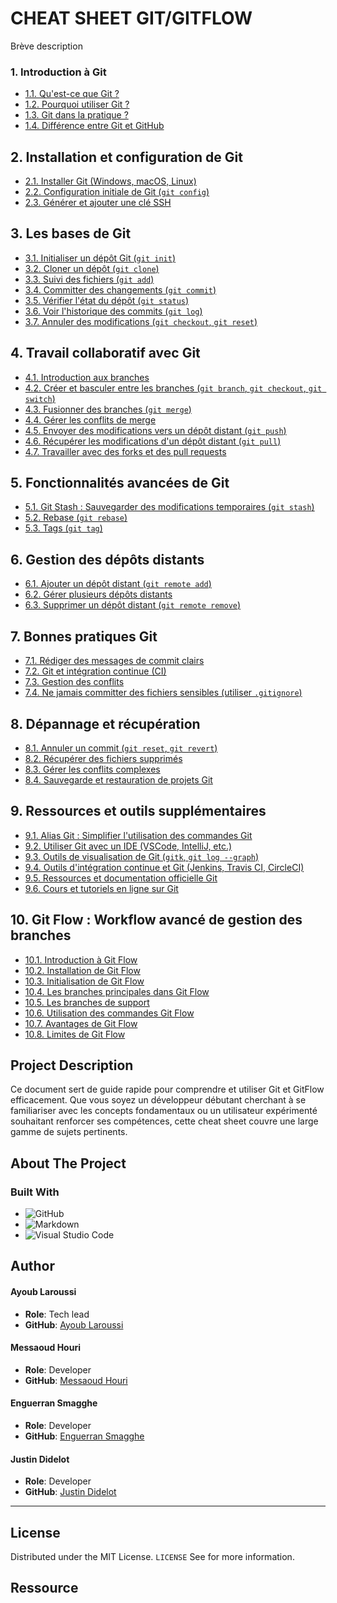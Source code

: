 # CHEAT SHEET GIT/GITFLOW

Brève description

### 1. Introduction à Git
   - [1.1. Qu'est-ce que Git ?](./doc/markdown-git/1-presentation.md)
   - [1.2. Pourquoi utiliser Git ?](./doc/markdown-git/1-presentation.md)
   - [1.3. Git dans la pratique ?](./doc/markdown-git/1-presentation.md)
   - [1.4. Différence entre Git et GitHub](./doc/markdown-git/1-presentation.md)

## 2. Installation et configuration de Git
   - [2.1. Installer Git (Windows, macOS, Linux)](./doc/markdown-git/2-installation-config.md)
   - [2.2. Configuration initiale de Git (`git config`)](./doc/markdown-git/2-installation-config.md)
   - [2.3. Générer et ajouter une clé SSH](./doc/markdown-git/2-installation-config.md)

## 3. Les bases de Git
   - [3.1. Initialiser un dépôt Git (`git init`)](./doc/markdown-git/3-base.md)
   - [3.2. Cloner un dépôt (`git clone`)](./doc/markdown-git/3-base.md)
   - [3.3. Suivi des fichiers (`git add`)](./doc/markdown-git/3-base.md)
   - [3.4. Committer des changements (`git commit`)](./doc/markdown-git/3-base.md)
   - [3.5. Vérifier l'état du dépôt (`git status`)](./doc/markdown-git/3-base.md)
   - [3.6. Voir l'historique des commits (`git log`)](./doc/markdown-git/3-base.md)
   - [3.7. Annuler des modifications (`git checkout`, `git reset`)](./doc/markdown-git/3-base.md)

## 4. Travail collaboratif avec Git
   - [4.1. Introduction aux branches](./doc/markdown-git/4-collaboratif.md)
   - [4.2. Créer et basculer entre les branches (`git branch`, `git checkout`, `git switch`)](./doc/markdown-git/4-collaboratif.md)
   - [4.3. Fusionner des branches (`git merge`)](./doc/markdown-git/4-collaboratif.md)
   - [4.4. Gérer les conflits de merge](./doc/markdown-git/4-collaboratif.md)
   - [4.5. Envoyer des modifications vers un dépôt distant (`git push`)](./doc/markdown-git/4-collaboratif.md)
   - [4.6. Récupérer les modifications d'un dépôt distant (`git pull`)](./doc/markdown-git/4-collaboratif.md)
   - [4.7. Travailler avec des forks et des pull requests](./doc/markdown-git/4-collaboratif.md)

## 5. Fonctionnalités avancées de Git
   - [5.1. Git Stash : Sauvegarder des modifications temporaires (`git stash`)](./doc/markdown-git/5-fonctions-avancees.md)
   - [5.2. Rebase (`git rebase`)](./doc/markdown-git/5-fonctions-avancees.md)
   - [5.3. Tags (`git tag`)](./doc/markdown-git/5-fonctions-avancees.md)

## 6. Gestion des dépôts distants
   - [6.1. Ajouter un dépôt distant (`git remote add`)](./doc/markdown-git/6-remote.md)
   - [6.2. Gérer plusieurs dépôts distants](./doc/markdown-git/6-remote.md)
   - [6.3. Supprimer un dépôt distant (`git remote remove`)](./doc/markdown-git/6-remote.md)

## 7. Bonnes pratiques Git
   - [7.1. Rédiger des messages de commit clairs](./doc/markdown-git/7-bonne-pratique.md)
   - [7.2. Git et intégration continue (CI)](./doc/markdown-git/7-bonne-pratique.md)
   - [7.3. Gestion des conflits](./doc/markdown-git/7-bonne-pratique.md)
   - [7.4. Ne jamais committer des fichiers sensibles (utiliser `.gitignore`)](./doc/markdown-git/7-bonne-pratique.md)

## 8. Dépannage et récupération
   - [8.1. Annuler un commit (`git reset`, `git revert`)](./doc/markdown-git/8-depannage-recuperation.md)
   - [8.2. Récupérer des fichiers supprimés](./doc/markdown-git/8-depannage-recuperation.md)
   - [8.3. Gérer les conflits complexes](./doc/markdown-git/8-depannage-recuperation.md)
   - [8.4. Sauvegarde et restauration de projets Git](./doc/markdown-git/8-depannage-recuperation.md)

## 9. Ressources et outils supplémentaires
   - [9.1. Alias Git : Simplifier l'utilisation des commandes Git](./doc/markdown-git/9-ressources.md)
   - [9.2. Utiliser Git avec un IDE (VSCode, IntelliJ, etc.)](./doc/markdown-git/9-ressources.md)
   - [9.3. Outils de visualisation de Git (`gitk`, `git log --graph`)](./doc/markdown-git/9-ressources.md)
   - [9.4. Outils d'intégration continue et Git (Jenkins, Travis CI, CircleCI)](./doc/markdown-git/9-ressources.md)
   - [9.5. Ressources et documentation officielle Git](./doc/markdown-git/9-ressources.md)
   - [9.6. Cours et tutoriels en ligne sur Git](./doc/markdown-git/9-ressources.md)

## 10. Git Flow : Workflow avancé de gestion des branches
   - [10.1. Introduction à Git Flow](./doc/markdown-git-flow/git-flow.md)
   - [10.2. Installation de Git Flow](./doc/markdown-git-flow/git-flow.md)
   - [10.3. Initialisation de Git Flow](./doc/markdown-git-flow/git-flow.md)
   - [10.4. Les branches principales dans Git Flow](./doc/markdown-git/9-ressources.md)
   - [10.5. Les branches de support](./doc/markdown-git/9-ressources.md)
   - [10.6. Utilisation des commandes Git Flow](./doc/markdown-git/9-ressources.md)
   - [10.7. Avantages de Git Flow](./doc/markdown-git/9-ressources.md)
   - [10.8. Limites de Git Flow](./doc/markdown-git/9-ressources.md)
## Project Description

Ce document sert de guide rapide pour comprendre et utiliser Git et GitFlow efficacement. Que vous soyez un développeur débutant cherchant à se familiariser avec les concepts fondamentaux ou un utilisateur expérimenté souhaitant renforcer ses compétences, cette cheat sheet couvre une large gamme de sujets pertinents. 

## About The Project

### Built With

- ![GitHub](https://img.shields.io/badge/github-%23121011.svg?style=for-the-badge&logo=github&logoColor=white)
- ![Markdown](https://img.shields.io/badge/markdown-%23000000.svg?style=for-the-badge&logo=markdown&logoColor=white)
- ![Visual Studio Code](https://img.shields.io/badge/Visual%20Studio%20Code-0078d7.svg?style=for-the-badge&logo=visual-studio-code&logoColor=white)

## Author

#### Ayoub Laroussi
- **Role**: Tech lead
- **GitHub**: [Ayoub Laroussi](https://github.com/EyeOne2-0)

#### Messaoud Houri
- **Role**: Developer
- **GitHub**: [Messaoud Houri](https://github.com/MessaKami)

#### Enguerran Smagghe
- **Role**: Developer
- **GitHub**: [Enguerran Smagghe](https://github.com/EnguerranSGG)

#### Justin Didelot
- **Role**: Developer
- **GitHub**: [Justin Didelot](https://github.com/Srekaens)

---
## License

Distributed under the MIT License. `LICENSE` See for more information.

## Ressource
